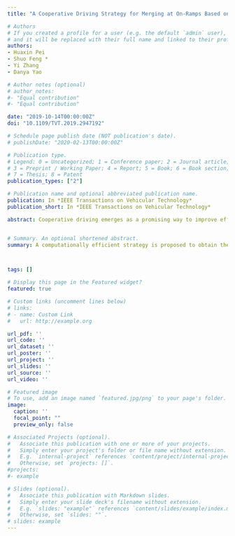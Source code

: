 ```yaml
---
title: "A Cooperative Driving Strategy for Merging at On-Ramps Based on Dynamic Programming"

# Authors
# If you created a profile for a user (e.g. the default `admin` user), write the username (folder name) here 
# and it will be replaced with their full name and linked to their profile.
authors:
- Huaxin Pei
- Shuo Feng *
- Yi Zhang
- Danya Yao

# Author notes (optional)
# author_notes:
#- "Equal contribution"
#- "Equal contribution"

date: "2019-10-14T00:00:00Z"
doi: "10.1109/TVT.2019.2947192"

# Schedule page publish date (NOT publication's date).
# publishDate: "2020-02-13T00:00:00Z"

# Publication type.
# Legend: 0 = Uncategorized; 1 = Conference paper; 2 = Journal article;
# 3 = Preprint / Working Paper; 4 = Report; 5 = Book; 6 = Book section;
# 7 = Thesis; 8 = Patent
publication_types: ["2"]

# Publication name and optional abbreviated publication name.
publication: In *IEEE Transactions on Vehicular Technology*
publication_short: In *IEEE Transactions on Vehicular Technology*

abstract: Cooperative driving emerges as a promising way to improve efficiency and safety for Connected and Automated Vehicles (CAVs). Its key idea is to design a strategy to schedule the movements of neighboring vehicles. The typical cooperative driving strategies can be categorized into two categories. The first category is optimal strategy, which aims to find the globally optimal passing order of vehicles, but the computational cost of this strategy grows significantly with the increasing number of vehicles. The second category is sub-optimal strategy, which uses heuristic rules or other methods to export an acceptable local optimal solution within a limited computation time. However, there usually lacks a rigorous theoretical guarantee of the performances, and further validation is always required for practical applications. To overcome all these limitations, a computationally efficient strategy is proposed to obtain the globally optimal passing order based on dynamic programming (DP). Specifically, the problem of merging at on-ramps is resolved by a DP method, which uses the domain knowledge to reduce the complexity by well defining the state space, state transition, and criterion function. With the DP method, it is proved that the globally optimal passing order can be obtained with the quadratic polynomial computational complexity of O(N^2), where N denotes the number of vehicles. Simulation results demonstrate the performances of the proposed strategy regarding optimality and efficiency.


# Summary. An optional shortened abstract.
summary: A computationally efficient strategy is proposed to obtain the globally optimal passing order based on dynamic programming (DP). Specifically, the problem of merging at on-ramps is resolved by a DP method, which uses the domain knowledge to reduce the complexity by well defining the state space, state transition, and criterion function. With the DP method, it is proved that the globally optimal passing order can be obtained with the quadratic polynomial computational complexity of O(N^2), where N denotes the number of vehicles. 



tags: []

# Display this page in the Featured widget?
featured: true

# Custom links (uncomment lines below)
# links:
# - name: Custom Link
#   url: http://example.org

url_pdf: ''
url_code: ''
url_dataset: ''
url_poster: ''
url_project: ''
url_slides: ''
url_source: ''
url_video: ''

# Featured image
# To use, add an image named `featured.jpg/png` to your page's folder. 
image:
  caption: ''
  focal_point: ""
  preview_only: false

# Associated Projects (optional).
#   Associate this publication with one or more of your projects.
#   Simply enter your project's folder or file name without extension.
#   E.g. `internal-project` references `content/project/internal-project/index.md`.
#   Otherwise, set `projects: []`.
#projects:
#- example

# Slides (optional).
#   Associate this publication with Markdown slides.
#   Simply enter your slide deck's filename without extension.
#   E.g. `slides: "example"` references `content/slides/example/index.md`.
#   Otherwise, set `slides: ""`.
# slides: example
---
```


